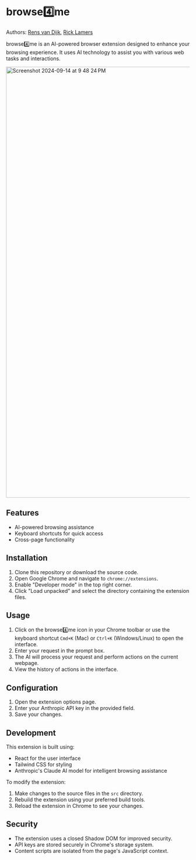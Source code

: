 # browse4️⃣me

Authors: [Rens van Dijk](https://github.com/rns70), [Rick Lamers](https://github.com/ricklamers)

browse4️⃣me is an AI-powered browser extension designed to enhance your browsing experience. It uses AI technology to assist you with various web tasks and interactions.

<img width="1177" alt="Screenshot 2024-09-14 at 9 48 24 PM" src="https://github.com/user-attachments/assets/5e78bd80-feea-404e-88f3-c727221f4e5a">

## Features

- AI-powered browsing assistance
- Keyboard shortcuts for quick access
- Cross-page functionality

## Installation

1. Clone this repository or download the source code.
2. Open Google Chrome and navigate to `chrome://extensions`.
3. Enable "Developer mode" in the top right corner.
4. Click "Load unpacked" and select the directory containing the extension files.

## Usage

1. Click on the browse4️⃣me icon in your Chrome toolbar or use the keyboard shortcut `Cmd+K` (Mac) or `Ctrl+K` (Windows/Linux) to open the interface.
2. Enter your request in the prompt box.
3. The AI will process your request and perform actions on the current webpage.
4. View the history of actions in the interface.

## Configuration

1. Open the extension options page.
2. Enter your Anthropic API key in the provided field.
3. Save your changes.

## Development

This extension is built using:

- React for the user interface
- Tailwind CSS for styling
- Anthropic's Claude AI model for intelligent browsing assistance

To modify the extension:

1. Make changes to the source files in the `src` directory.
2. Rebuild the extension using your preferred build tools.
3. Reload the extension in Chrome to see your changes.

## Security

- The extension uses a closed Shadow DOM for improved security.
- API keys are stored securely in Chrome's storage system.
- Content scripts are isolated from the page's JavaScript context.
